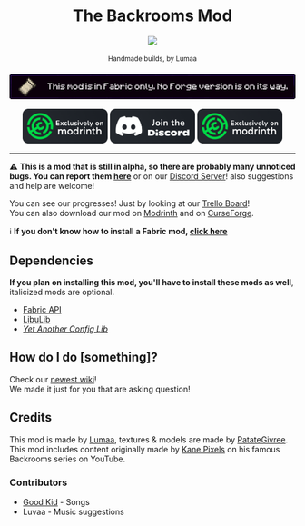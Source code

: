 <center><div align="center">

# The Backrooms Mod

<img src="https://cdn.modrinth.com/data/83vrcdt0/images/e549c490873bbe31250dba0ec3c2a8d1419e2821.png" width=500>

<sup>Handmade builds, by Lumaa</sup>

<img src="https://raw.githubusercontent.com/lumaa-dev/lumaa-dev/main/assets/fabric-banner.png" width=600>

<a href="https://modrinth.com/mod/backrooms"><img src="https://raw.githubusercontent.com/lumaa-dev/art/main/badges/only_modrinth.png" width=150></a>
<a href="https://discord.gg/Rqpn3C7yR5"><img src="https://raw.githubusercontent.com/lumaa-dev/art/main/badges/support_discord.png" width=150></a>
<a href="https://docs.google.com/spreadsheets/d/1zrBJshX48qSnxicYFW-AIy_CmrKOT0d91QpU24vDvdQ/edit?usp=sharing"><img src="https://raw.githubusercontent.com/lumaa-dev/art/main/badges/only_modrinth.png" width=150></a>

</div></center>

* * *

⚠️ **This is a mod that is still in alpha, so there are probably many unnoticed bugs. You can report them [here](https://github.com/lumaa-dev/BackroomsMod/issues)** or on our [Discord Server](https://lumaa.brebond.com/support)! also suggestions and help are welcome!

You can see our progresses! Just by looking at our [Trello Board](https://trello.com/b/gDUJ7vvz/the-backrooms-mod)!  
You can also download our mod on [Modrinth](https://modrinth.com/mod/backrooms) and on [CurseForge](https://www.curseforge.com/minecraft/mc-mods/thebackrooms).

ℹ️ **If you don't know how to install a Fabric mod, [click here](https://github.com/lumaa-dev/lumaa-dev/blob/main/installs.md#install-my-fabric-mods)**

## Dependencies
**If you plan on installing this mod, you'll have to install these mods as well**, italicized mods are optional.
- [Fabric API](https://modrinth.com/mod/fabric-api/versions?g=1.19.3)
- [LibuLib](https://modrinth.com/mod/libu/versions?g=1.19.3)
- *[Yet Another Config Lib](https://modrinth.com/mod/yacl/versions?l=fabric&g=1.19.3)*

## How do I do [something]?
Check our [newest wiki](https://github.com/lumaa-dev/BackroomsMod/wiki)!  
We made it just for you that are asking question!

## Credits
This mod is made by [Lumaa](https://lumaa.brebond.com/), textures & models are made by [PatateGivree](https://namemc.com/profile/PatateGivree.1).
This mod includes content originally made by [Kane Pixels](https://www.youtube.com/c/KANEpixels) on his famous Backrooms series on YouTube.  

### Contributors
- [Good Kid](https://www.youtube.com/@GoodKidband) - Songs
- Luvaa - Music suggestions
